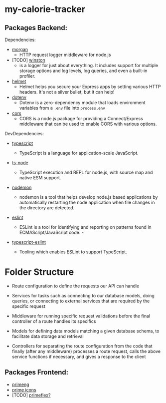 # my-calorie-tracker

## Packages Backend:

Dependencies:

- [morgan](https://www.npmjs.com/package/morgan)
  - HTTP request logger middleware for node.js
- [TODO] [winston]()
  - is a logger for just about everything. It includes support for multiple storage options and log levels, log queries,
    and even a built-in profiler.
- [helmet](https://www.npmjs.com/package/helmet)
  - Helmet helps you secure your Express apps by setting various HTTP headers. It's not a silver bullet, but it can
    help!
- [dotenv](https://www.npmjs.com/package/dotenv)
  - Dotenv is a zero-dependency module that loads environment variables from a `.env` file into `process.env`
- [cors](https://www.npmjs.com/package/cors)
  - CORS is a node.js package for providing a Connect/Express middleware that can be used to enable CORS with various
    options.

DevDependencies:

- [typescript](https://www.npmjs.com/package/typescript)
  - TypeScript is a language for application-scale JavaScript.
- [ts-node](https://www.npmjs.com/package/ts-node)
  - TypeScript execution and REPL for node.js, with source map and native ESM support.
- [nodemon](https://www.npmjs.com/package/nodemon)
  - nodemon is a tool that helps develop node.js based applications by automatically restarting the node application
    when file changes in the directory are detected.

- [eslint](https://www.npmjs.com/package/eslint)
  - ESLint is a tool for identifying and reporting on patterns found in ECMAScript/JavaScript code. -

- [typescript-eslint](https://typescript-eslint.io/)
  - Tooling which enables ESLint to support TypeScript.

# Folder Structure

- Route configuration to define the requests our API can handle

- Services for tasks such as connecting to our database models, doing queries, or connecting to external services that
  are required by the specific request

- Middleware for running specific request validations before the final controller of a route handles its specifics

- Models for defining data models matching a given database schema, to facilitate data storage and retrieval

- Controllers for separating the route configuration from the code that finally (after any middleware) processes a route
  request, calls the above service functions if necessary, and gives a response to the client

## Packages Frontend:

- [primeng](https://primeng.org/)
- [prime icons](https://primeng.org/)
- [TODO] [primeflex?](https://primeng.org/)



